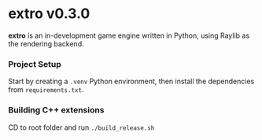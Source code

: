 # extro v0.3.0

**extro** is an in-development game engine written in Python, using Raylib as the rendering backend.

### Project Setup

Start by creating a `.venv` Python environment, then install the dependencies from `requirements.txt`.

### Building C++ extensions

CD to root folder and run `./build_release.sh`
